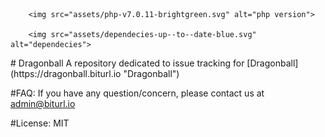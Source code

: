 <p align="center">

        <img src="assets/php-v7.0.11-brightgreen.svg" alt="php version">

        <img src="assets/dependecies-up--to--date-blue.svg" alt="dependecies">

</p>
# Dragonball
A repository dedicated to issue tracking for [Dragonball](https://dragonball.biturl.io "Dragonball")

#FAQ:
  If you have any question/concern, please contact us at admin@biturl.io
  
#License:
  MIT
